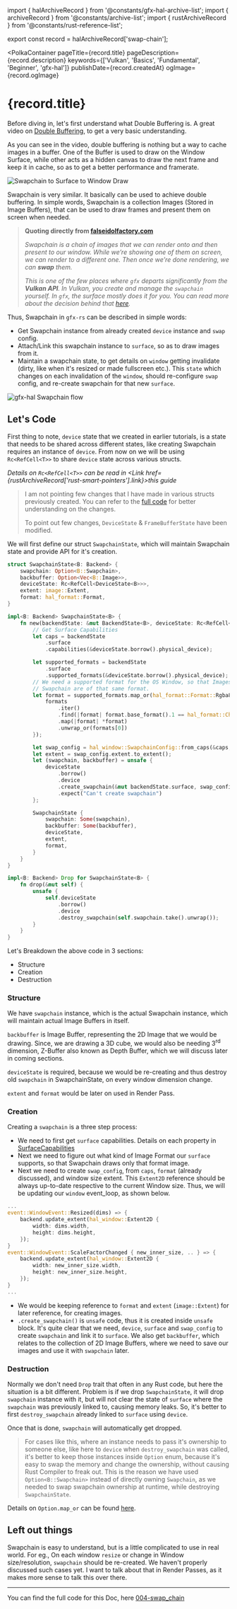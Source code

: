 import { halArchiveRecord } from '@constants/gfx-hal-archive-list';
import { archiveRecord } from '@constants/archive-list';
import { rustArchiveRecord } from '@constants/rust-reference-list';

export const record = halArchiveRecord['swap-chain'];

<PolkaContainer
  pageTitle={record.title}
  pageDescription={record.description}
  keywords={['Vulkan', 'Basics', 'Fundamental', 'Beginner', 'gfx-hal']}
  publishDate={record.createdAt}
  ogImage={record.ogImage}
>

<H1 updatedAt={record.updatedAt}>
  {record.title}
</H1>

Before diving in, let's first understand what Double Buffering is.
A great video on [Double Buffering](https://www.youtube.com/watch?v=tfzCcN2aIhI&feature=emb_logo),
to get a very basic understanding.

As you can see in the video, double buffering is nothing but
a way to cache images in a buffer. One of the Buffer is used
to draw on the Window Surface, while other acts as a hidden
canvas to draw the next frame and keep it in cache, so as to
get a better performance and framerate.

<Image alt="Swapchain to Surface to Window Draw" src="https://user-images.githubusercontent.com/11786283/82720485-ae9f6100-9cd1-11ea-8e8a-6689645f9706.png" placeholder="https://user-images.githubusercontent.com/11786283/82720437-51a3ab00-9cd1-11ea-8623-218277d9c519.png" />

Swapchain is very similar. It basically can be used to achieve
double buffering. In simple words, Swapchain is a collection
Images (Stored in Image Buffers), that can be used to draw frames and present
them on screen when needed.

> **Quoting directly from [falseidolfactory.com](https://www.falseidolfactory.com/2020/04/01/intro-to-gfx-hal-part-1-drawing-a-triangle.html)**
>
> *Swapchain is a chain of images that we can render onto and then*
> *present to our window. While we’re showing one of them*
> *on screen, we can render to a different one. Then once*
> *we’re done rendering, we can **swap** them.*
>
> *This is one of the few places where `gfx` departs*
> *significantly from the **Vulkan API**. In Vulkan, you create*
> *and manage the `swapchain` yourself. In `gfx`, the surface*
> *mostly does it for you. You can read more about the*
> *decision behind that [here](https://gfx-rs.github.io/2019/10/01/update.html#new-swapchain-model).*

Thus, Swapchain in `gfx-rs` can be described in simple words:

* Get Swapchain instance from already created `device`
  instance and `swap` config.
* Attach/Link this swapchain instance to `surface`, so as
  to draw images from it.
* Maintain a swapchain state, to get details on `window`
  getting invalidate (dirty, like when it's resized or made
  fullscreen etc.). This `state` which changes on each
  invalidation of the `window`, should re-configure `swap`
  config, and re-create swapchain for that new `surface`.

<Image alt="gfx-hal Swapchain flow" src="https://user-images.githubusercontent.com/11786283/82650223-038e9900-9c38-11ea-8ae4-c6b464ac7007.png" placeholder="https://user-images.githubusercontent.com/11786283/82650444-56685080-9c38-11ea-960d-770db9795773.png" />

## Let's Code

First thing to note, `device` state that we created in earlier
tutorials, is a state that needs to be shared across
different states, like creating Swapchain requires an instance
of `device`. From now on we will be using `Rc<RefCell<T>>`
to share `device` state across various structs.

_Details on `Rc<RefCell<T>>` can be read_
_in <Link href={rustArchiveRecord['rust-smart-pointers'].link}>this guide</Link>_

> I am not pointing few changes that I have made in various
> structs previously created. You can refer to the
> [full code](https://github.com/Shub1427/rustschool/blob/master/gui/draw-cube/src/004-swap_chain/main.rs)
> for better understanding on the changes.
>
> To point out few changes, `DeviceState` &
> `FrameBufferState` have been modified.

We will first define our struct `SwapchainState`,
which will maintain Swapchain state and provide API for
it's creation.

```rs
struct SwapchainState<B: Backend> {
    swapchain: Option<B::Swapchain>,
    backbuffer: Option<Vec<B::Image>>,
    deviceState: Rc<RefCell<DeviceState<B>>>,
    extent: image::Extent,
    format: hal_format::Format,
}

impl<B: Backend> SwapchainState<B> {
    fn new(backendState: &mut BackendState<B>, deviceState: Rc<RefCell<DeviceState<B>>>) -> Self {
        // Get Surface Capabilities
        let caps = backendState
            .surface
            .capabilities(&deviceState.borrow().physical_device);

        let supported_formats = backendState
            .surface
            .supported_formats(&deviceState.borrow().physical_device);
        // We need a supported format for the OS Window, so that Images drawn on
        // Swapchain are of that same format.
        let format = supported_formats.map_or(hal_format::Format::Rgba8Srgb, |formats| {
            formats
                .iter()
                .find(|format| format.base_format().1 == hal_format::ChannelType::Srgb)
                .map(|format| *format)
                .unwrap_or(formats[0])
        });

        let swap_config = hal_window::SwapchainConfig::from_caps(&caps, format, backendState.extent);
        let extent = swap_config.extent.to_extent();
        let (swapchain, backbuffer) = unsafe {
            deviceState
                .borrow()
                .device
                .create_swapchain(&mut backendState.surface, swap_config, None)
                .expect("Can't create swapchain")
        };

        SwapchainState {
            swapchain: Some(swapchain),
            backbuffer: Some(backbuffer),
            deviceState,
            extent,
            format,
        }
    }
}

impl<B: Backend> Drop for SwapchainState<B> {
    fn drop(&mut self) {
        unsafe {
            self.deviceState
                .borrow()
                .device
                .destroy_swapchain(self.swapchain.take().unwrap());
        }
    }
}
```

Let's Breakdown the above code in 3 sections:

* Structure
* Creation
* Destruction

### Structure

We have `swapchain` instance, which is the actual Swapchain
instance, which will maintain actual Image Buffers in itself.

`backbuffer` is Image Buffer, representing the 2D Image
that we would be drawing. Since, we are drawing a 3D cube,
we would also be needing 3<sup>rd</sup> dimension, Z-Buffer
also known as Depth Buffer, which we will discuss later in
coming sections.

`deviceState` is required, because we would be re-creating
and thus destroy old `swapchain` in SwapchainState,
on every window dimension change.

`extent` and `format` would be later on used in Render Pass.

### Creation

Creating a `swapchain` is a three step process:

* We need to first get `surface` capabilities. Details on
  each property in [SurfaceCapabilities](https://docs.rs/gfx-hal/0.5.0/gfx_hal/window/struct.SurfaceCapabilities.html)
* Next we need to figure out what kind of Image Format
  our `surface` supports, so that Swapchain draws only that
  format image.
* Next we need to create `swap_config`, from `caps`, `format`
  (already discussed), and window size extent. This
  `Extent2D` reference should be always up-to-date
  respective to the current Window size. Thus, we will be
  updating our `window` event_loop, as shown below.

```rs
...
event::WindowEvent::Resized(dims) => {
    backend.update_extent(hal_window::Extent2D {
        width: dims.width,
        height: dims.height,
    });
}
event::WindowEvent::ScaleFactorChanged { new_inner_size, .. } => {
    backend.update_extent(hal_window::Extent2D {
        width: new_inner_size.width,
        height: new_inner_size.height,
    });
}
...
```

* We would be keeping reference to `format` and `extent`
  (`image::Extent`) for later reference, for creating images.
* `.create_swapchain()` is `unsafe` code, thus it is created
  inside `unsafe` block. It's quite clear that we need,
  `device`, `surface` and `swap_config` to create `swapchain`
  and link it to `surface`. We also get `backbuffer`, which
  relates to the collection of 2D Image Buffers, where
  we need to save our images and use it with `swapchain` later.

### Destruction

Normally we don't need `Drop` trait that often in any Rust
code, but here the situation is a bit different. Problem is
if we drop `SwapchainState`, it will drop `swapchain`
instance with it, but will not clear the state of `surface`
where the `swapchain` was previously linked to, causing
memory leaks. So, it's better to first `destroy_swapchain`
already linked to `surface` using `device`.

Once that is done, `swapchain` will automatically get
dropped.

> For cases like this, where an instance needs to pass it's
> ownership to someone else, like here to `device` when
> `destroy_swapchain` was called, it's better to keep
> those instances inside `Option` enum, because it's easy
> to swap the memory and change the ownership, without
> causing Rust Compiler to freak out. This is the reason
> we have used `Option<B::Swapchain>` instead of directly
> owning `Swapchain`, as we needed to swap swapchain
> ownership at runtime, while destroying `SwapchainState`.


Details on `Option.map_or` can be found [here](https://doc.rust-lang.org/std/option/enum.Option.html#method.map_or).

## Left out things

Swapchain is easy to understand, but is a little complicated
to use in real world. For eg., On each window `resize` or
change in Window size/resolution,
`swapchain` should be re-created. We haven't properly
discussed such cases yet.
I want to talk about that in Render Passes, as
it makes more sense to talk this over there.

***

You can find the full code for this Doc,
here [004-swap_chain](https://github.com/Shub1427/rustschool/blob/master/gui/draw-cube/src/004-swap_chain/main.rs)


</PolkaContainer>
